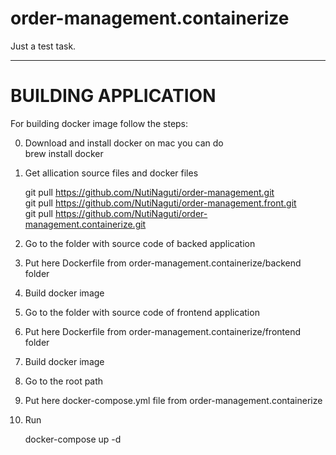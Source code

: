 # order-management.containerize
Just a test task.
***

# BUILDING APPLICATION
For building docker image follow the steps:

0. Download and install docker 
on mac you can do  
  brew install docker

1. Get allication source files and docker files
  
    git pull https://github.com/NutiNaguti/order-management.git  
    git pull https://github.com/NutiNaguti/order-management.front.git  
    git pull https://github.com/NutiNaguti/order-management.containerize.git  

2. Go to the folder with source code of backed application
3. Put here Dockerfile from order-management.containerize/backend folder
4. Build docker image

5. Go to the folder with source code of frontend application
6. Put here Dockerfile from order-management.containerize/frontend folder
7. Build docker image

8. Go to the root path
9. Put here docker-compose.yml file from order-management.containerize
10. Run  

    docker-compose up -d
